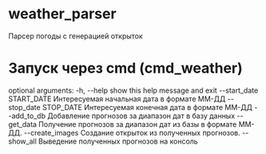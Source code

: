 # weather_parser
Парсер погоды с генерацией открыток

# Запуск через cmd (cmd_weather)
optional arguments:
  -h, --help            show this help message and exit
  --start_date START_DATE
                        Интересуемая начальная дата в формате ММ-ДД
  --stop_date STOP_DATE
                        Интересуемая конечная дата в формате ММ-ДД
  --add_to_db           Добавление прогнозов за диапазон дат в базу данных
  --get_data            Получение прогнозов за диапазон дат из базы в формате ММ-ДД.
  --create_images       Создание открыток из полученных прогнозов.
  --show_all            Выведение полученных прогнозов на консоль
